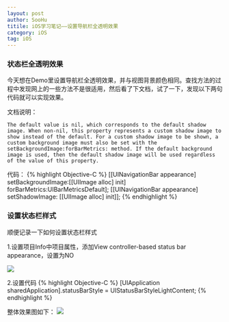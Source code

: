 ```yaml
---
layout: post
author: SooHu
titile: iOS学习笔记——设置导航栏全透明效果
category: iOS
tag: iOS
---
```

### 状态栏全透明效果
今天想在Demo里设置导航栏全透明效果，并与视图背景颜色相同。查找方法的过程中发现网上的一些方法不是很适用，然后看了下文档，试了一下，发现以下两句代码就可以实现效果。

文档说明：

`The default value is nil, which corresponds to the default shadow image. When non-nil, this property represents a custom shadow image to show instead of the default. For a custom shadow image to be shown, a custom background image must also be set with the setBackgroundImage:forBarMetrics: method. If the default background image is used, then the default shadow image will be used regardless of the value of this property.`

代码：
{% highlight Objective-C %}
[[UINavigationBar appearance] setBackgroundImage:[[UIImage alloc] init] 
	forBarMetrics:UIBarMetricsDefault];
[[UINavigationBar appearance] setShadowImage: [[UIImage alloc] init]];
{% endhighlight %}


### 设置状态栏样式
顺便记录一下如何设置状态栏样式

1.设置项目Info中项目属性，添加View controller-based status bar appearance，设置为NO

![](http://7tszki.com1.z0.glb.clouddn.com/20150615-2.png)

2.设置代码
{% highlight Objective-C %}
[UIApplication sharedApplication].statusBarStyle = UIStatusBarStyleLightContent;
{% endhighlight %}

整体效果图如下：
![](http://7tszki.com1.z0.glb.clouddn.com/状态栏透明效果.png)